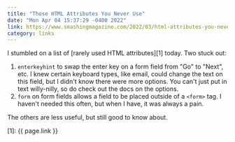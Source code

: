 ```yaml
---
title: "Those HTML Attributes You Never Use"
date: "Mon Apr 04 15:37:29 -0400 2022"
link: https://www.smashingmagazine.com/2022/03/html-attributes-you-never-use/
category: links
---
```


I stumbled on a list of [rarely used HTML attributes][1] today. Two stuck out:

1. `enterkeyhint` to swap the enter key on a form field from "Go" to "Next",
    etc. I knew certain keyboard types, like email, could change the text on
    this field, but I didn't know there were more options. You can't just put
    in text willy-nilly, so do check out the docs on the options.
2. `form` on form fields allows a field to be placed outside of a `<form>`
    tag. I haven't needed this often, but when I have, it was always a pain.

The others are less useful, but still good to know about.

[1]: {{ page.link }}

